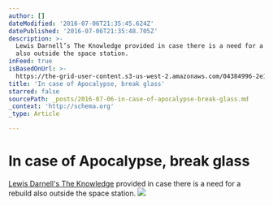 ```yaml
---
author: []
dateModified: '2016-07-06T21:35:45.624Z'
datePublished: '2016-07-06T21:35:48.705Z'
description: >-
  Lewis Darnell’s The Knowledge provided in case there is a need for a rebuild
  also outside the space station.
inFeed: true
isBasedOnUrl: >-
  https://the-grid-user-content.s3-us-west-2.amazonaws.com/04384996-2e15-4a61-ae5f-9e5bb5158729.jpg
title: 'In case of Apocalypse, break glass'
starred: false
sourcePath: _posts/2016-07-06-in-case-of-apocalypse-break-glass.md
_context: 'http://schema.org'
_type: Article

---
```

# In case of Apocalypse, break glass

[Lewis Darnell's The Knowledge][0] provided in case there is a need for a rebuild also outside the space station.
![](https://the-grid-user-content.s3-us-west-2.amazonaws.com/04384996-2e15-4a61-ae5f-9e5bb5158729.jpg)

[0]: http://blog.longnow.org/02015/03/21/lewis-dartnell-at-the-interval-how-to-rebuild-our-world-from-scratch-on-march-24-02015/